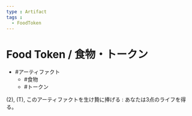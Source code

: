 ```yaml
---
type : Artifact
tags : 
  - FoodToken
---
```

# Food Token / 食物・トークン

* #アーティファクト
  * #食物
  * #トークン

(2), (T), このアーティファクトを生け贄に捧げる : あなたは3点のライフを得る。

